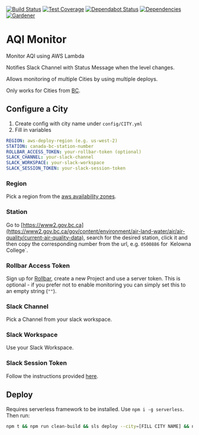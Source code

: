 [![Build Status](https://img.shields.io/travis/simlu/aqi-monitor/master.svg)](https://travis-ci.org/simlu/aqi-monitor)
[![Test Coverage](https://img.shields.io/coveralls/simlu/aqi-monitor/master.svg)](https://coveralls.io/github/simlu/aqi-monitor?branch=master)
[![Dependabot Status](https://api.dependabot.com/badges/status?host=github&repo=simlu/aqi-monitor)](https://dependabot.com)
[![Dependencies](https://david-dm.org/simlu/aqi-monitor/status.svg)](https://david-dm.org/simlu/aqi-monitor)
[![Gardener](https://github.com/simlu/js-gardener/blob/master/assets/badge.svg)](https://github.com/simlu/js-gardener)

# AQI Monitor

Monitor AQI using AWS Lambda

Notifies Slack Channel with Status Message when the level changes.

Allows monitoring of multiple Cities by using multiple deploys.

Only works for Cities from [BC](https://www2.gov.bc.ca/gov/content/environment/air-land-water/air/air-quality/current-air-quality-data).

## Configure a City

1) Create config with city name under `config/CITY.yml`
2) Fill in variables

```yml
REGION: aws-deploy-region (e.g. us-west-2)
STATION: canada-bc-station-number
ROLLBAR_ACCESS_TOKEN: your-rollbar-token (optional)
SLACK_CHANNEL: your-slack-channel
SLACK_WORKSPACE: your-slack-workspace
SLACK_SESSION_TOKEN: your-slack-session-token
```

### Region 
Pick a region from the [aws availability zones](https://docs.aws.amazon.com/AmazonRDS/latest/UserGuide/Concepts.RegionsAndAvailabilityZones.html).

### Station
Go to [https://www2.gov.bc.ca](https://www2.gov.bc.ca/gov/content/environment/air-land-water/air/air-quality/current-air-quality-data), 
search for the desired station, click it and then copy the corresponding number from the url, e.g. `0500886` for` `Kelowna College`.

### Rollbar Access Token
Sign up for [Rollbar](https://rollbar.com/signup/), create a new Project and use a server token. This is optional - if you prefer not to enable monitoring you can simply set this to an empty string (`""`).

### Slack Channel
Pick a Channel from your slack workspace.

### Slack Workspace
Use your Slack Workspace.

### Slack Session Token
Follow the instructions provided [here](https://github.com/simlu/slack-sdk#obtaining-user-session-token).

## Deploy

Requires serverless framework to be installed. Use `npm i -g serverless`. Then run:

```bash
npm t && npm run clean-build && sls deploy --city=[FILL CITY NAME] && npm run clean
```
